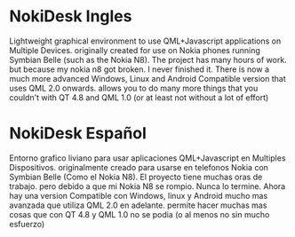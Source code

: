 # NokiDesk Ingles
Lightweight graphical environment to use QML+Javascript applications on Multiple Devices.
originally created for use on Nokia phones running Symbian Belle (such as the Nokia N8).
The project has many hours of work. but because my nokia n8 got broken. I never finished it.
There is now a much more advanced Windows, Linux and Android Compatible version that uses QML 2.0 onwards. allows you to do many more things that you couldn't with QT 4.8 and QML 1.0 (or at least not without a lot of effort)

# NokiDesk Español
Entorno grafico liviano para usar aplicaciones QML+Javascript en Multiples Dispositivos.
originalmente creado para usarse en telefonos Nokia con Symbian Belle (Como el Nokia N8).
El proyecto tiene muchas oras de trabajo. pero debido a que mi Nokia N8 se rompio. Nunca lo termine.
Ahora hay una version Compatible con Windows, linux y Android mucho mas avanzada que utiliza QML 2.0 en adelante. permite hacer muchas mas cosas que con QT 4.8 y QML 1.0 no se podia (o al menos no sin mucho esfuerzo)
